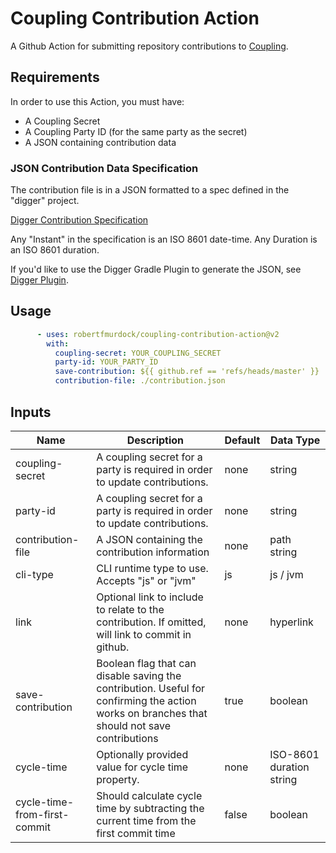 # Coupling Contribution Action

A Github Action for submitting repository contributions to [Coupling](https://coupling.zegreatrob.com).


## Requirements

In order to use this Action, you must have:

- A Coupling Secret
- A Coupling Party ID (for the same party as the secret)
- A JSON containing contribution data

### JSON Contribution Data Specification

The contribution file is in a JSON formatted to a spec defined in the "digger" project.

[Digger Contribution Specification](https://github.com/robertfmurdock/ze-great-tools/blob/main/tools/digger-json/src/commonMain/kotlin/com/zegreatrob/tools/digger/json/ContributionDataJson.kt)

Any "Instant" in the specification is an ISO 8601 date-time. Any Duration is an ISO 8601 duration.

If you'd like to use the Digger Gradle Plugin to generate the JSON, see [Digger Plugin](https://github.com/robertfmurdock/ze-great-tools/tree/main/tools/digger-plugin).

## Usage

```yaml
      - uses: robertfmurdock/coupling-contribution-action@v2
        with:
          coupling-secret: YOUR_COUPLING_SECRET
          party-id: YOUR_PARTY_ID
          save-contribution: ${{ github.ref == 'refs/heads/master' }}
          contribution-file: ./contribution.json
```

## Inputs

| Name                         | Description                                                                                                                                  | Default | Data Type                |
|------------------------------|----------------------------------------------------------------------------------------------------------------------------------------------|---------|--------------------------|
| coupling-secret              | A coupling secret for a party is required in order to update contributions.                                                                  | none    | string                   |
| party-id                     | A coupling secret for a party is required in order to update contributions.                                                                  | none    | string                   |
| contribution-file            | A JSON containing the contribution information                                                                                               | none    | path string              | 
| cli-type                     | CLI runtime type to use. Accepts "js" or "jvm"                                                                                               | js      | js / jvm                 |
| link                         | Optional link to include to relate to the contribution. If omitted, will link to commit in github.                                           | none    | hyperlink                |
| save-contribution            | Boolean flag that can disable saving the contribution. Useful for confirming the action works on branches that should not save contributions | true    | boolean                  |
| cycle-time                   | Optionally provided value for cycle time property.                                                                                           | none    | ISO-8601 duration string |
| cycle-time-from-first-commit | Should calculate cycle time by subtracting the current time from the first commit time                                                       | false   | boolean                  |
